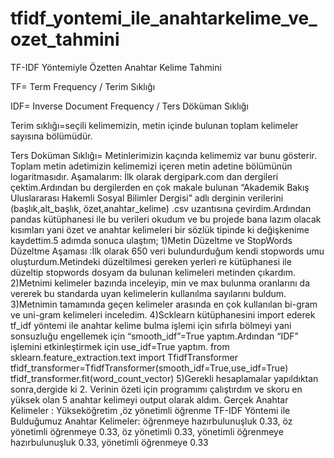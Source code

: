 # tfidf_yontemi_ile_anahtarkelime_ve_ozet_tahmini

TF-IDF Yöntemiyle Özetten Anahtar Kelime Tahmini

TF= Term Frequency / Terim Sıklığı

IDF= Inverse Document Frequency / Ters Döküman Sıklığı

Terim sıklığı=seçili kelimemizin, metin içinde bulunan toplam kelimeler sayısına bölümüdür.

Ters Doküman Sıklığı= Metinlerimizin kaçında kelimemiz var bunu gösterir. Toplam metin adetimizin kelimemizi içeren metin adetine bölümünün logaritmasıdır.
Aşamalarım:
İlk olarak dergipark.com dan dergileri çektim.Ardından  bu dergilerden en çok makale bulunan “Akademik Bakış Uluslararası Hakemli Sosyal Bilimler Dergisi” adlı derginin verilerini (başlık,alt_başlık, özet,anahtar_kelime) .csv uzantısına çevirdim.Ardından pandas kütüphanesi ile bu verileri okudum ve bu projede bana lazım olacak kısımları yani özet ve anahtar kelimeleri bir sözlük tipinde ki değişkenime kaydettim.5 adımda sonuca ulaştım;
1)Metin Düzeltme ve StopWords Düzeltme Aşaması :İlk olarak 650 veri bulundurduğum kendi stopwords umu oluşturdum.Metindeki düzeltilmesi gereken yerleri re kütüphanesi ile düzeltip stopwords dosyam da bulunan kelimeleri metinden çıkardım.
2)Metnimi kelimeler bazında inceleyip, min ve max bulunma oranlarını da vererek bu standarda uyan kelimelerin kullanılma sayılarını buldum.
3)Metnimin tamamında geçen kelimeler arasında en çok kullanılan bi-gram ve uni-gram kelimeleri inceledim.
4)Scklearn kütüphanesini import ederek tf_idf yöntemi ile anahtar kelime bulma işlemi için sıfırla bölmeyi yani sonsuzluğu engellemek için “smooth_idf”=True yaptım.Ardından “IDF” işlemini etkinleştirmek için           use_idf=True yaptım.
from sklearn.feature_extraction.text import TfidfTransformer
tfidf_transformer=TfidfTransformer(smooth_idf=True,use_idf=True)
tfidf_transformer.fit(word_count_vector)
5)Gerekli hesaplamalar yapıldıktan sonra,dergide ki 2. Verinin özeti için programımı çalıştırdım ve skoru en yüksek olan 5 anahtar kelimeyi output olarak aldım.
Gerçek Anahtar Kelimeler : Yükseköğretim ,öz yönetimli öğrenme
TF-IDF Yöntemi ile Bulduğumuz Anahtar Kelimeler: 
öğrenmeye hazırbulunuşluk 0.33,
öz yönetimli öğrenmeye 0.33,
öz yönetimli 0.33,
yönetimli öğrenmeye hazırbulunuşluk 0.33,
yönetimli öğrenmeye 0.33


